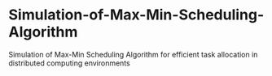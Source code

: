 # Simulation-of-Max-Min-Scheduling-Algorithm
Simulation of Max-Min Scheduling Algorithm for efficient task allocation in distributed computing environments
